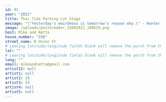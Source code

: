 ```yaml
---
id: 91
year: "2022"
title: Thai Tida Parking Lot Stage
message: "\"Yesterday's weirdness is tomorrow's reason why.\" - Hunter S Thompson "
image: /uploads/postermaker_15092022_190629.png
host: Mike and Natta
house_number: "236"
street_name: N Union St
# Leaving latitude/longitude fields blank will remove the porch from the Porchfest map.
lat: ""
# Leaving latitude/longitude fields blank will remove the porch from the Porchfest map.
long: ""
email: mikeandnatta@gmail.com
artist12: null
artist1: null
artist2: 29
artist3: 24
artist4: null
artist5: null
---
```

